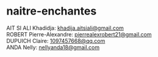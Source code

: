 # naitre-enchantes

AIT SI ALI Khadidja: khadija.aitsiali@gmail.com <br>
ROBERT Pierre-Alexandre: pierrealexrobert21@gmail.com <br>
DUPUICH Claire: 1097457668@qq.com <br>
ANDA Nelly: nellyanda18@gmail.com <br>
